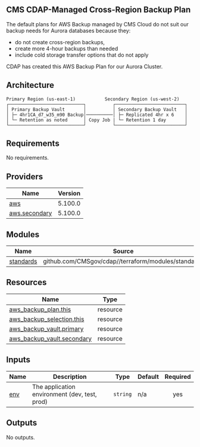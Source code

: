## CMS CDAP-Managed Cross-Region Backup Plan

The default plans for AWS Backup managed by CMS Cloud do not suit our backup needs for Aurora databases because they:
* do not create cross-region backups,
* create more 4-hour backups than needed
* include cold storage transfer options that do not apply

CDAP has created this AWS Backup Plan for our Aurora Cluster.  


## Architecture

```
Primary Region (us-east-1)           Secondary Region (us-west-2)
┌────────────────────────────┐          ┌──────────────────────────┐
│ Primary Backup Vault       │          │ Secondary Backup Vault   │
│ ├─ 4hr1CA_d7_w35_m90 Backup│──────────│ ├─ Replicated 4hr x 6    │
│ └─ Retention as noted      │ Copy Job | └─ Retention 1 day       │
└────────────────────────────┘          └──────────────────────────┘
```

<!-- BEGIN_TF_DOCS -->
## Requirements

No requirements.

## Providers

| Name | Version |
|------|---------|
| <a name="provider_aws"></a> [aws](#provider\_aws) | 5.100.0 |
| <a name="provider_aws.secondary"></a> [aws.secondary](#provider\_aws.secondary) | 5.100.0 |

## Modules

| Name | Source | Version |
|------|--------|---------|
| <a name="module_standards"></a> [standards](#module\_standards) | github.com/CMSgov/cdap//terraform/modules/standards | 0bd3eeae6b03cc8883b7dbdee5f04deb33468260 |

## Resources

| Name | Type |
|------|------|
| [aws_backup_plan.this](https://registry.terraform.io/providers/hashicorp/aws/latest/docs/resources/backup_plan) | resource |
| [aws_backup_selection.this](https://registry.terraform.io/providers/hashicorp/aws/latest/docs/resources/backup_selection) | resource |
| [aws_backup_vault.primary](https://registry.terraform.io/providers/hashicorp/aws/latest/docs/resources/backup_vault) | resource |
| [aws_backup_vault.secondary](https://registry.terraform.io/providers/hashicorp/aws/latest/docs/resources/backup_vault) | resource |

## Inputs

| Name | Description | Type | Default | Required |
|------|-------------|------|---------|:--------:|
| <a name="input_env"></a> [env](#input\_env) | The application environment (dev, test, prod) | `string` | n/a | yes |

## Outputs

No outputs.
<!-- END_TF_DOCS -->